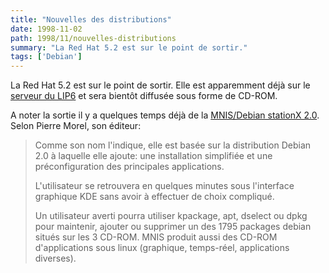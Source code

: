```yaml
---
title: "Nouvelles des distributions"
date: 1998-11-02
path: 1998/11/nouvelles-distributions
summary: "La Red Hat 5.2 est sur le point de sortir."
tags: ['Debian']
---
```


<P>
La Red Hat 5.2 est sur le point de sortir. Elle est apparemment déjà
sur le <A HREF="http://ftp.lip6.fr/pub/linux/distributions/redhat/redhat-5.2/">serveur du LIP6</A> et sera bientôt diffusée sous forme de CD-ROM.
</P>

<P>
A noter la sortie il y a quelques temps déjà de la
<A HREF="http://www.mnis.fr/home/logiciel/Slinux.html">MNIS/Debian stationX 2.0</A>. Selon Pierre Morel, son éditeur:
</P>

<BLOCKQUOTE>
<P>
Comme son nom l'indique, elle est
basée sur la distribution Debian 2.0
à laquelle elle ajoute: une installation simplifiée et une
préconfiguration des principales applications.
</P>

<P>
L'utilisateur se retrouvera en quelques minutes sous l'interface graphique KDE
sans avoir à effectuer de choix compliqué.
</P>

<P>
Un utilisateur averti pourra utiliser kpackage, apt, dselect ou dpkg pour
maintenir, ajouter ou supprimer un des 1795 packages debian situés sur
les 3 CD-ROM.  MNIS produit aussi des CD-ROM d'applications sous linux
(graphique, temps-réel, applications diverses).
</P>

</BLOCKQUOTE>


